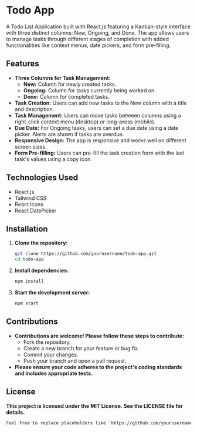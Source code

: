 # Todo App

A Todo List Application built with React.js featuring a Kanban-style interface with three distinct columns: New, Ongoing, and Done. The app allows users to manage tasks through different stages of completion with added functionalities like context menus, date pickers, and form pre-filling.

## Features

- **Three Columns for Task Management:**
  - **New:** Column for newly created tasks.
  - **Ongoing:** Column for tasks currently being worked on.
  - **Done:** Column for completed tasks.
- **Task Creation:** Users can add new tasks to the New column with a title and description.
- **Task Management:** Users can move tasks between columns using a right-click context menu (desktop) or long-press (mobile).
- **Due Date:** For Ongoing tasks, users can set a due date using a date picker. Alerts are shown if tasks are overdue.
- **Responsive Design:** The app is responsive and works well on different screen sizes.
- **Form Pre-filling:** Users can pre-fill the task creation form with the last task's values using a copy icon.

## Technologies Used

- React.js
- Tailwind CSS
- React Icons
- React DatePicker

## Installation

1. **Clone the repository:**
   ```bash
   git clone https://github.com/yourusername/todo-app.git
   cd todo-app
2. **Install dependencies:**
   ```bash
   npm install
3. **Start the development server:**
   ```bash
   npm start

## Contributions

- **Contributions are welcome! Please follow these steps to contribute:**
  - Fork the repository.
  - Create a new branch for your feature or bug fix.
  - Commit your changes.
  - Push your branch and open a pull request.
- **Please ensure your code adheres to the project's coding standards and includes appropriate tests.**

## License
**This project is licensed under the MIT License. See the LICENSE file for details.**
   ```bash
   Feel free to replace placeholders like `https://github.com/yourusername/todo-app.git` with actual URLs relevant to your project. This README file provides a comprehensive guide to your Todo App project, including features, installation steps, usage instructions, and code overview. You can copy this markdown code into your `README.md` file.

